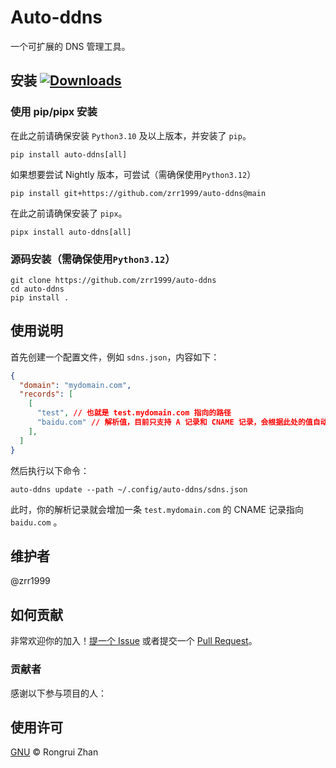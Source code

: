 # Auto-ddns

一个可扩展的 DNS 管理工具。

## 安装 [![Downloads](https://pepy.tech/badge/auto-ddns)](https://pepy.tech/project/auto-ddns)

### 使用 pip/pipx 安装

在此之前请确保安装 `Python3.10` 及以上版本，并安装了 `pip`。
```shell
pip install auto-ddns[all]
```

如果想要尝试 Nightly 版本，可尝试（需确保使用`Python3.12`）
```shell
pip install git+https://github.com/zrr1999/auto-ddns@main
```

在此之前请确保安装了 `pipx`。
```shell
pipx install auto-ddns[all]
```

### 源码安装（需确保使用`Python3.12`）

```shell
git clone https://github.com/zrr1999/auto-ddns
cd auto-ddns
pip install .
```

## 使用说明
首先创建一个配置文件，例如 `sdns.json`，内容如下：
```json
{
  "domain": "mydomain.com",
  "records": [
    [
      "test", // 也就是 test.mydomain.com 指向的路径
      "baidu.com" // 解析值，目前只支持 A 记录和 CNAME 记录，会根据此处的值自动判断
    ],
  ]
}
```
然后执行以下命令：
```shell
auto-ddns update --path ~/.config/auto-ddns/sdns.json
```
此时，你的解析记录就会增加一条 `test.mydomain.com` 的 CNAME 记录指向 `baidu.com` 。


## 维护者

@zrr1999

## 如何贡献

非常欢迎你的加入！[提一个 Issue](https://github.com/zrr1999/auto-ddns/issues/new) 或者提交一个 [Pull Request](https://github.com/zrr1999/auto-ddns/pulls/new)。

### 贡献者

感谢以下参与项目的人：

## 使用许可
[GNU](LICENSE) © Rongrui Zhan
